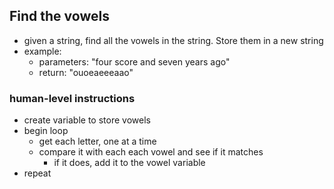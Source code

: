## Find the vowels

- given a string, find all the vowels in the string.  Store them in a new string
- example:
	- parameters: "four score and seven years ago"
	- return: "ouoeaeeeaao"

### human-level instructions
- create variable to store vowels
- begin loop
	- get each letter, one at a time
	- compare it with each each vowel and see if it matches
		- if it does, add it to the vowel variable
- repeat


